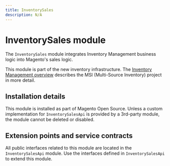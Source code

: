 ```yaml
---
title: InventorySales
description: N/A
---
```


# InventorySales module

The `InventorySales` module integrates Inventory Management business logic into Magento's sales logic.

This module is part of the new inventory infrastructure. The
[Inventory Management overview](https://developer.adobe.com/commerce/webapi/rest/inventory/index.html)
describes the MSI (Multi-Source Inventory) project in more detail.

## Installation details

This module is installed as part of Magento Open Source. Unless a custom implementation for `InventorySalesApi`
is provided by a 3rd-party module, the module cannot be deleted or disabled.

## Extension points and service contracts

All public interfaces related to this module are located in the `InventorySalesApi` module.
Use the interfaces defined in `InventorySalesApi` to extend this module.
